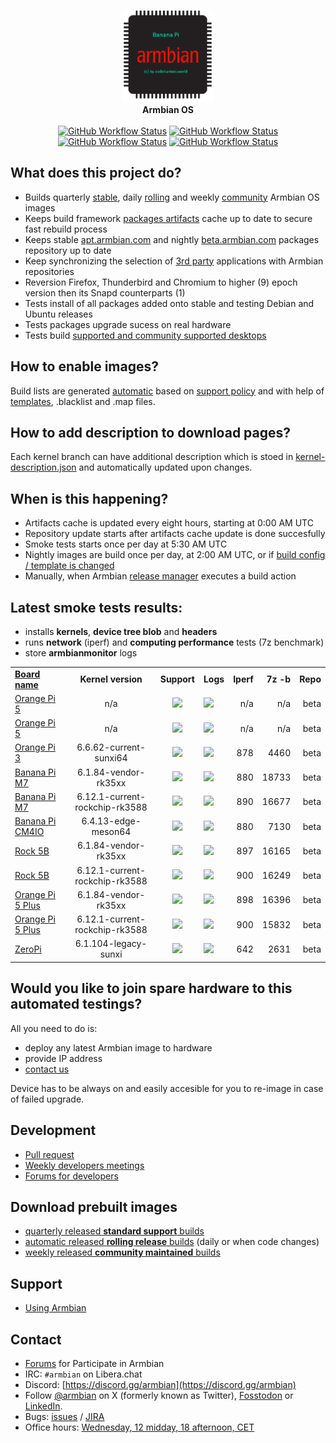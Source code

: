 <p align="center">
  <a href="#build-framework">
   <img src="https://raw.githubusercontent.com/armbian/build/master/.github/armbian-logo.png" alt="Armbian logo" width="144">
  </a><br>
  <strong>Armbian OS</strong><br>
<br>
<a href=https://github.com/armbian/os/actions/workflows/complete-artifact-matrix-all.yml><img alt="GitHub Workflow Status" src="https://img.shields.io/github/actions/workflow/status/armbian/os/complete-artifact-matrix-all.yml?logo=githubactions&label=Artifacts&style=for-the-badge&branch=main"></a> <a href=https://github.com/armbian/os/actions/workflows/repository-update.yml><img alt="GitHub Workflow Status" src="https://img.shields.io/github/actions/workflow/status/armbian/os/repository-update.yml?logo=githubactions&label=Repository&style=for-the-badge&branch=main"></a> <a href=https://github.com/armbian/os/actions/workflows/full-distro-build-and-test.yml><img alt="GitHub Workflow Status" src="https://img.shields.io/github/actions/workflow/status/armbian/os/full-distro-build-and-test.yml?logo=githubactions&label=Deboostrap&style=for-the-badge&branch=main"></a> <a href=https://github.com/armbian/os#latest-smoke-tests-results><img alt="GitHub Workflow Status" src="https://img.shields.io/github/actions/workflow/status/armbian/os/smoke-tests.yml?logo=githubactions&label=Smoke%20tests&style=for-the-badge&branch=main"></a>
</p>


## What does this project do?

- Builds quarterly [stable](https://www.armbian.com/download/), daily [rolling](https://github.com/armbian/os/releases/latest) and weekly [community](https://github.com/armbian/community/releases/latest) Armbian OS images
- Keeps build framework [packages artifacts](https://github.com/orgs/armbian/packages) cache up to date to secure fast rebuild process
- Keeps stable [apt.armbian.com](https://apt.armbian.com) and nightly [beta.armbian.com](https://beta.armbian.com) packages repository up to date
- Keep synchronizing the selection of [3rd party](external) applications with Armbian repositories
- Reversion Firefox, Thunderbird and Chromium to higher (9) epoch version then its Snapd counterparts (1)
- Tests install of all packages added onto stable and testing Debian and Ubuntu releases
- Tests packages upgrade sucess on real hardware
- Tests build [supported and community supported desktops](https://github.com/armbian/os/actions/workflows/full-distro-build-and-test.yml)

## How to enable images?

Build lists are generated [automatic](https://github.com/armbian/os/blob/main/.github/workflows/recreate-matrix.yml#L59-L211C94) based on [support policy](https://docs.armbian.com/User-Guide_Board-Support-Rules/) and with help of [templates](userpatches/), .blacklist and .map files.

## How to add description to download pages?

Each kernel branch can have additional description which is stoed in [kernel-description.json](kernel-description.json) and automatically updated upon changes.

## When is this happening?

- Artifacts cache is updated every eight hours, starting at 0:00 AM UTC
- Repository update starts after artifacts cache update is done succesfully
- Smoke tests starts once per day at 5:30 AM UTC
- Nightly images are build once per day, at 2:00 AM UTC, or if [build config / template is changed](https://github.com/armbian/os/blob/main/userpatches/targets-release-nightly.yaml)
- Manually, when Armbian [release manager](https://github.com/orgs/armbian/teams/release-manager) executes a build action

## Latest smoke tests results:

- installs **kernels**, **device tree blob** and **headers**
- runs **network** (iperf) and **computing performance** tests (7z benchmark)
- store **armbianmonitor** logs

<!--START_SECTION:data-section-->
<table width="100%"><tr><td align="left"><a id=Board ID href=#Board ID><b>Board name</b></a></td><td align=center><b>Kernel version</b></td><td align=center><b>Support</b></td><td align=left><b>Logs</b></td><td align=right><b>Iperf</b></td><td align=right><b>7z -b</b></td><td align=right><b>Repo</b></td></tr><tr><td align="left"><a id=orangepi5 href=#orangepi5>Orange Pi 5</a></td><td align=center>n/a</td><td align=center><a href=https://docs.armbian.com/User-Guide_Board-Support-Rules/><img src=https://img.shields.io/static/v1?label=&message=Standard&color=green></a></td><td align=left><img src=https://img.shields.io/static/v1?label=&message=n/a&color=white></td><td align=right>n/a</td><td align=right>n/a</td><td align=right>beta</td></tr><tr><td align="left"><a id=orangepi5 href=#orangepi5>Orange Pi 5</a></td><td align=center>n/a</td><td align=center><a href=https://docs.armbian.com/User-Guide_Board-Support-Rules/><img src=https://img.shields.io/static/v1?label=&message=Standard&color=green></a></td><td align=left><img src=https://img.shields.io/static/v1?label=&message=n/a&color=white></td><td align=right>n/a</td><td align=right>n/a</td><td align=right>beta</td></tr><tr><td align="left"><a id=orangepi3 href=#orangepi3>Orange Pi 3</a></td><td align=center>6.6.62-current-sunxi64</td><td align=center><a href=https://docs.armbian.com/User-Guide_Board-Support-Rules/><img src=https://img.shields.io/static/v1?label=&message=Community&color=white></a></td><td align=left><a href=https://paste.next.armbian.com/uhagoyakik><img src=https://img.shields.io/static/v1?label=&message=Log&color=blue></a></td><td align=right>878</td><td align=right>4460</td><td align=right>beta</td></tr><tr><td align="left"><a id=bananapim7 href=#bananapim7>Banana Pi M7</a></td><td align=center>6.1.84-vendor-rk35xx</td><td align=center><a href=https://docs.armbian.com/User-Guide_Board-Support-Rules/><img src=https://img.shields.io/static/v1?label=&message=Standard&color=green></a></td><td align=left><a href=#><img src=https://img.shields.io/static/v1?label=&message=N/A&color=white></a></td><td align=right>880</td><td align=right>18733</td><td align=right>beta</td></tr><tr><td align="left"><a id=bananapim7 href=#bananapim7>Banana Pi M7</a></td><td align=center>6.12.1-current-rockchip-rk3588</td><td align=center><a href=https://docs.armbian.com/User-Guide_Board-Support-Rules/><img src=https://img.shields.io/static/v1?label=&message=Standard&color=green></a></td><td align=left><a href=#><img src=https://img.shields.io/static/v1?label=&message=N/A&color=white></a></td><td align=right>890</td><td align=right>16677</td><td align=right>beta</td></tr><tr><td align="left"><a id=bananapicm4io href=#bananapicm4io>Banana Pi CM4IO</a></td><td align=center>6.4.13-edge-meson64</td><td align=center><a href=https://docs.armbian.com/User-Guide_Board-Support-Rules/><img src=https://img.shields.io/static/v1?label=&message=Standard&color=green></a></td><td align=left><a href=#><img src=https://img.shields.io/static/v1?label=&message=N/A&color=white></a></td><td align=right>880</td><td align=right>7130</td><td align=right>beta</td></tr><tr><td align="left"><a id=rock-5b href=#rock-5b>Rock 5B</a></td><td align=center>6.1.84-vendor-rk35xx</td><td align=center><a href=https://docs.armbian.com/User-Guide_Board-Support-Rules/><img src=https://img.shields.io/static/v1?label=&message=Standard&color=green></a></td><td align=left><a href=https://paste.next.armbian.com/tetamizano><img src=https://img.shields.io/static/v1?label=&message=Log&color=blue></a></td><td align=right>897</td><td align=right>16165</td><td align=right>beta</td></tr><tr><td align="left"><a id=rock-5b href=#rock-5b>Rock 5B</a></td><td align=center>6.12.1-current-rockchip-rk3588</td><td align=center><a href=https://docs.armbian.com/User-Guide_Board-Support-Rules/><img src=https://img.shields.io/static/v1?label=&message=Standard&color=green></a></td><td align=left><a href=https://paste.next.armbian.com/movodegeze><img src=https://img.shields.io/static/v1?label=&message=Log&color=blue></a></td><td align=right>900</td><td align=right>16249</td><td align=right>beta</td></tr><tr><td align="left"><a id=orangepi5-plus href=#orangepi5-plus>Orange Pi 5 Plus</a></td><td align=center>6.1.84-vendor-rk35xx</td><td align=center><a href=https://docs.armbian.com/User-Guide_Board-Support-Rules/><img src=https://img.shields.io/static/v1?label=&message=Standard&color=green></a></td><td align=left><a href=https://paste.next.armbian.com/isijijucek><img src=https://img.shields.io/static/v1?label=&message=Log&color=blue></a></td><td align=right>898</td><td align=right>16396</td><td align=right>beta</td></tr><tr><td align="left"><a id=orangepi5-plus href=#orangepi5-plus>Orange Pi 5 Plus</a></td><td align=center>6.12.1-current-rockchip-rk3588</td><td align=center><a href=https://docs.armbian.com/User-Guide_Board-Support-Rules/><img src=https://img.shields.io/static/v1?label=&message=Standard&color=green></a></td><td align=left><a href=https://paste.next.armbian.com/edosonaten><img src=https://img.shields.io/static/v1?label=&message=Log&color=blue></a></td><td align=right>900</td><td align=right>15832</td><td align=right>beta</td></tr><tr><td align="left"><a id=zeropi href=#zeropi>ZeroPi</a></td><td align=center>6.1.104-legacy-sunxi</td><td align=center><a href=https://docs.armbian.com/User-Guide_Board-Support-Rules/><img src=https://img.shields.io/static/v1?label=&message=Community&color=white></a></td><td align=left><a href=https://paste.next.armbian.com/dihiqamuno><img src=https://img.shields.io/static/v1?label=&message=Log&color=blue></a></td><td align=right>642</td><td align=right>2631</td><td align=right>beta</td></tr></table>
<!--END_SECTION:data-section-->

## Would you like to join spare hardware to this automated testings?

All you need to do is:

- deploy any latest Armbian image to hardware
- provide IP address
- [contact us](https://www.armbian.com/contact/)

Device has to be always on and easily accesible for you to re-image in case of failed upgrade.

## Development

- [Pull request](https://github.com/armbian/build/pulls)
- [Weekly developers meetings](https://forum.armbian.com/events/)
- [Forums for developers](https://forum.armbian.com/forum/4-advanced-users-development/)

## Download prebuilt images

- [quarterly released **standard support** builds](https://www.armbian.com/download/?device_support=Standard%20support)
- [automatic released **rolling release** builds](https://github.com/armbian/os/releases/latest) (daily or when code changes)
- [weekly released **community maintained** builds](https://github.com/armbian/community/releases/latest)

## Support

- [Using Armbian](https://forum.armbian.com/forum/23-using-armbian/)

## Contact

- [Forums](https://forum.armbian.com) for Participate in Armbian
- IRC: `#armbian` on Libera.chat
- Discord: [https://discord.gg/armbian](https://discord.gg/armbian)
- Follow [@armbian](https://twitter.com/armbian) on X (formerly known as Twitter), [Fosstodon](https://fosstodon.org/@armbian) or [LinkedIn](https://www.linkedin.com/company/armbian).
- Bugs: [issues](https://github.com/armbian/build/issues) / [JIRA](https://armbian.atlassian.net/jira/dashboards/10000)
- Office hours: [Wednesday, 12 midday, 18 afternoon, CET](https://calendly.com/armbian/office-hours)
